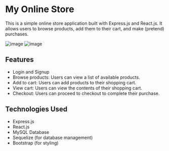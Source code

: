 # My Online Store

This is a simple online store application built with Express.js and React.js. It allows users to browse products, add them to their cart, and make (pretend) purchases.

![image](https://github.com/LukeT2340/OnlineShopFullStackProject/assets/83848772/a43f14af-7555-4338-9563-01422022cb7c)
![image](https://github.com/LukeT2340/OnlineShopFullStackProject/assets/83848772/dd742a9e-4921-49d0-9bf8-8a438aff63fb)

## Features

- Login and Signup
- Browse products: Users can view a list of available products.
- Add to cart: Users can add products to their shopping cart.
- View cart: Users can view the contents of their shopping cart.
- Checkout: Users can proceed to checkout to complete their purchase.

## Technologies Used

- Express.js
- React.js
- MySQL Database
- Sequelize (for database management)
- Bootstrap (for styling)
